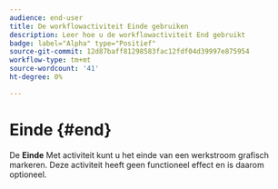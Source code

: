 ```yaml
---
audience: end-user
title: De workflowactiviteit Einde gebruiken
description: Leer hoe u de workflowactiviteit End gebruikt
badge: label="Alpha" type="Positief"
source-git-commit: 12d87baff81298583fac12fdf04d39997e875954
workflow-type: tm+mt
source-wordcount: '41'
ht-degree: 0%

---
```



# Einde {#end}

De **Einde** Met activiteit kunt u het einde van een werkstroom grafisch markeren. Deze activiteit heeft geen functioneel effect en is daarom optioneel.
